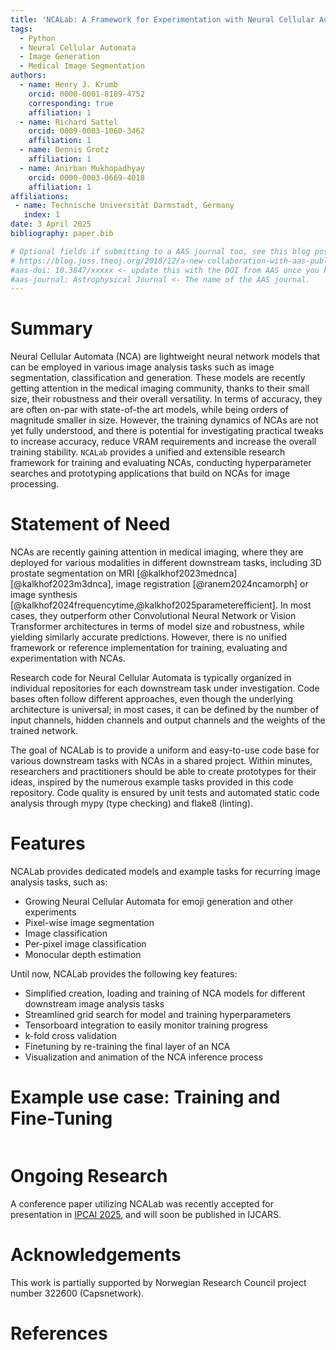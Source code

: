 ```yaml
---
title: 'NCALab: A Framework for Experimentation with Neural Cellular Automata'
tags:
  - Python
  - Neural Cellular Automata
  - Image Generation
  - Medical Image Segmentation
authors:
  - name: Henry J. Krumb
    orcid: 0000-0001-8189-4752
    corresponding: true
    affiliation: 1
  - name: Richard Sattel
    orcid: 0009-0003-1060-3462
    affiliation: 1
  - name: Dennis Grotz
    affiliation: 1
  - name: Anirban Mukhopadhyay
    orcid: 0000-0003-0669-4018
    affiliation: 1
affiliations:
 - name: Technische Universität Darmstadt, Germany
   index: 1
date: 3 April 2025
bibliography: paper.bib

# Optional fields if submitting to a AAS journal too, see this blog post:
# https://blog.joss.theoj.org/2018/12/a-new-collaboration-with-aas-publishing
#aas-doi: 10.3847/xxxxx <- update this with the DOI from AAS once you know it.
#aas-journal: Astrophysical Journal <- The name of the AAS journal.
---
```


# Summary


Neural Cellular Automata (NCA) are lightweight neural network models that can be employed in various image analysis tasks such as image segmentation, classification and generation.
These models are recently getting attention in the medical imaging community, thanks to their small size, their robustness and their overall versatility.
In terms of accuracy, they are often on-par with state-of-the art models, while being orders of magnitude smaller in size.
However, the training dynamics of NCAs are not yet fully understood, and there is potential for investigating practical tweaks to increase accuracy, reduce VRAM requirements and increase the overall training stability.
`NCALab` provides a unified and extensible research framework for training and evaluating NCAs, conducting hyperparameter searches and prototyping applications that build on NCAs for image processing.


# Statement of Need

NCAs are recently gaining attention in medical imaging, where they are deployed for various modalities in different downstream tasks, including 3D prostate segmentation on MRI [@kalkhof2023mednca] [@kalkhof2023m3dnca], image registration [@ranem2024ncamorph] or image synthesis [@kalkhof2024frequencytime,@kalkhof2025parameterefficient].
In most cases, they outperform other Convolutional Neural Network or Vision Transformer architectures in terms of model size and robustness, while yielding similarly accurate predictions.
However, there is no unified framework or reference implementation for training, evaluating and experimentation with NCAs.

Research code for Neural Cellular Automata is typically organized in individual repositories for each downstream task under investigation.
Code bases often follow different approaches, even though the underlying architecture is universal; in most cases, it can be defined by the number of input channels, hidden channels and output channels and the weights of the trained network.

The goal of NCALab is to provide a uniform and easy-to-use code base for various downstream tasks with NCAs in a shared project.
Within minutes, researchers and practitioners should be able to create prototypes for their ideas, inspired by the numerous example tasks provided in this code repository.
Code quality is ensured by unit tests and automated static code analysis through mypy (type checking) and flake8 (linting).

# Features

NCALab provides dedicated models and example tasks for recurring image analysis tasks, such as:

* Growing Neural Cellular Automata for emoji generation and other experiments
* Pixel-wise image segmentation
* Image classification
* Per-pixel image classification
* Monocular depth estimation

Until now, NCALab provides the following key features:

* Simplified creation, loading and training of NCA models for different downstream image analysis tasks
* Streamlined grid search for model and training hyperparameters
* Tensorboard integration to easily monitor training progress
* k-fold cross validation
* Finetuning by re-training the final layer of an NCA
* Visualization and animation of the NCA inference process


# Example use case: Training and Fine-Tuning

```python

```


# Ongoing Research

A conference paper utilizing NCALab was recently accepted for presentation in [IPCAI 2025](https://ipcai.org), and will soon be published in IJCARS.


# Acknowledgements

This work is partially supported by Norwegian Research Council project number 322600 (Capsnetwork).

# References
